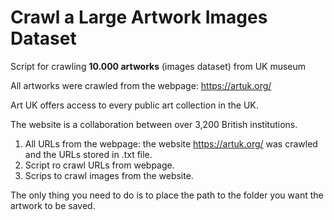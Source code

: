# Crawl a Large Artwork Images Dataset 
Script for crawling __10.000 artworks__ (images dataset) from UK museum

All artworks were crawled from the webpage: https://artuk.org/

Art UK offers access to every public art collection in the UK.
 
The website is a collaboration between over 3,200 British institutions.

1. All URLs from the webpage: the website https://artuk.org/ was crawled and the URLs stored in .txt file.
2. Script ro crawl URLs from webpage.
3. Scrips to crawl images from the website.  
 

The only thing you need to do is to place the path to the folder you want the artwork to be saved.


 
